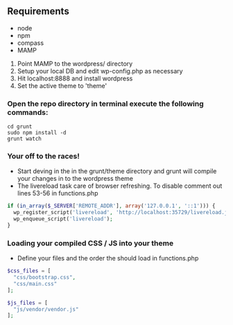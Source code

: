## Requirements
- node
- npm
- compass
- MAMP


1. Point MAMP to the wordpress/ directory
2. Setup your local DB and edit wp-config.php as necessary
3. Hit localhost:8888 and install wordpress
4. Set the active theme to 'theme'

### Open the repo directory in terminal execute the following commands:
```
cd grunt
sudo npm install -d
grunt watch
```
### Your off to the races!
- Start deving in the in the grunt/theme directory and grunt will compile your changes in to the wordpress theme
- The livereload task care of browser refreshing. To disable comment out lines 53-56 in functions.php

```PHP
if (in_array($_SERVER['REMOTE_ADDR'], array('127.0.0.1', '::1'))) {
  wp_register_script('livereload', 'http://localhost:35729/livereload.js?snipver=1', null, false, true);
  wp_enqueue_script('livereload');
}
```

### Loading your compiled CSS / JS into your theme
- Define your files and the order the should load in functions.php

```PHP
$css_files = [ 
  "css/bootstrap.css",
  "css/main.css"
];

$js_files = [ 
  "js/vendor/vendor.js"
];
```
